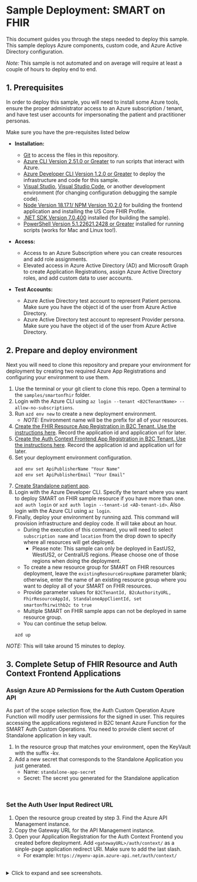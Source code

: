 # Sample Deployment: SMART on FHIR

This document guides you through the steps needed to deploy this sample. This sample deploys Azure components, custom code, and Azure Active Directory configuration.

*Note:* This sample is not automated and on average will require at least a couple of hours to deploy end to end.

## 1. Prerequisites

In order to deploy this sample, you will need to install some Azure tools, ensure the proper administrator access to an Azure subscription / tenant, and have test user accounts for impersonating the patient and practitioner personas.

Make sure you have the pre-requisites listed below
- **Installation:**
  - [Git](https://git-scm.com/) to access the files in this repository.
  - [Azure CLI Version 2.51.0 or Greater](https://learn.microsoft.com/cli/azure/install-azure-cli) to run scripts that interact with Azure.
  - [Azure Developer CLI Version 1.2.0 or Greater](https://learn.microsoft.com/azure/developer/azure-developer-cli/install-azd?tabs=baremetal%2Cwindows) to deploy the infrastructure and code for this sample.
  - [Visual Studio](https://visualstudio.microsoft.com/), [Visual Studio Code](https://code.visualstudio.com/), or another development environment (for changing configuration debugging the sample code).
  - [Node Version 18.17.1/ NPM Version 10.2.0](https://docs.npmjs.com/downloading-and-installing-node-js-and-npm) for building the frontend application and installing the US Core FHIR Profile.
  - [.NET SDK Version 7.0.400](https://learn.microsoft.com/dotnet/core/sdk) installed (for building the sample).
  - [PowerShell Version 5.1.22621.2428 or Greater](https://learn.microsoft.com/powershell/scripting/install/installing-powershell) installed for running scripts (works for Mac and Linux too!).

- **Access:**
  - Access to an Azure Subscription where you can create resources and add role assignments.
  - Elevated access in Azure Active Directory (AD) and Microsoft Graph to create Application Registrations, assign Azure Active Directory roles, and add custom data to user accounts.

- **Test Accounts:**
  - Azure Active Directory test account to represent Patient persona. Make sure you have the object id of the user from Azure Active Directory.
  - Azure Active Directory test account to represent Provider persona. Make sure you have the object id of the user from Azure Active Directory.

## 2. Prepare and deploy environment

Next you will need to clone this repository and prepare your environment for deployment by creating two required Azure App Registrations and configuring your environment to use them.

1. Use the terminal or your git client to clone this repo. Open a terminal to the `samples/smartonfhir` folder.
1. Login with the Azure CLI using `az login --tenant <B2CTenantName> --allow-no-subscriptions`.
1. Run `azd env new` to create a new deployment environment.
    - *NOTE:* Environment name will be the prefix for all of your resources.
1. [Create the FHIR Resource App Registration in B2C Tenant. Use the instructions here](./ad-apps/fhir-resource-app-registration.md). Record the application id and application url for later.
1. [Create the Auth Context Frontend App Registration in B2C Tenant. Use the instructions here](./ad-apps/auth-context-frontend-app-registration.md). Record the application id and application url for later.
1. Set your deployment environment configuration.
    ```
    azd env set ApiPublisherName "Your Name"
    azd env set ApiPublisherEmail "Your Email"
    ```
1. [Create Standalone patient app](./ad-apps/inferno-test-app-registration.md).
1. Login with the Azure Developer CLI. Specify the tenant where you want to deploy SMART on FHIR sample resource if you have more than one. `azd auth login` or `azd auth login --tenant-id <AD-tenant-id>`. Also login with the Azure CLI using `az login`.
1. Finally, deploy your environment by running azd. This command will provision infrastructure and deploy code.  It will take about an hour.
    - During the execution of this command, you will need to select `subscription name` and `location` from the drop down to specify where all resources will get deployed. 
      - Please note: This sample can only be deployed in EastUS2, WestUS2, or CentralUS regions. Please choose one of those regions when doing the deployment.  
    - To create a new resource group for SMART on FHIR resources deployment, leave the `existingResourceGroupName` parameter blank; otherwise, enter the name of an existing resource group where you want to deploy all of your SMART on FHIR resources. 
    - Provide parameter values for `B2CTenantId, B2cAuthorityURL, FhirResourceAppId, StandaloneAppClientId, set smartonfhirwithb2c to true` 
    - Multiple SMART on FHIR sample apps can not be deployed in same resource group.
    - You can continue the setup below. 
    ```
    azd up
    ```

*NOTE:* This will take around 15 minutes to deploy.

## 3. Complete Setup of FHIR Resource and Auth Context Frontend Applications

### Assign Azure AD Permissions for the Auth Custom Operation API

As part of the scope selection flow, the Auth Custom Operation Azure Function will modify user permissions for the signed in user. This requires accessing the applications registered in B2C tenant Azure Function for the SMART Auth Custom Operations. You need to provide client secret of Standalone application in key vault. 

1. In the resource group that matches your environment, open the KeyVault with the suffix -kv.
1. Add a new secret that corresponds to the Standalone Application you just generated.
    - Name: `standalone-app-secret`
    - Secret: The secret you generated for the Standalone application

<br />

### Set the Auth User Input Redirect URL

1. Open the resource group created by step 3. Find the Azure API Management instance.
1. Copy the Gateway URL for the API Management instance.
1. Open your Application Registration for the Auth Context Frontend you created before deployment. Add `<gatewayURL>/auth/context/` as a sinple-page application redirect URI. Make sure to add the last slash.
    - For example: `https://myenv-apim.azure-api.net/auth/context/`

<br />
<details>
<summary>Click to expand and see screenshots.</summary>

![](./images/deployment/4_save_redirect_uri.png)
</details>
<br />

